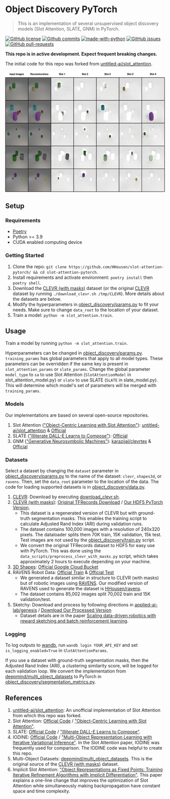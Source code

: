 # Object Discovery PyTorch

> This is an implementation of several unsupervised object discovery models (Slot Attention, SLATE, GNM) in PyTorch.

[![GitHub license](https://img.shields.io/github/license/HHousen/slot-attention-pytorch.svg)](https://github.com/HHousen/slot-attention-pytorch/blob/master/LICENSE) [![Github commits](https://img.shields.io/github/last-commit/HHousen/slot-attention-pytorch.svg)](https://github.com/HHousen/slot-attention-pytorch/commits/master) [![made-with-python](https://img.shields.io/badge/Made%20with-Python-1f425f.svg)](https://www.python.org/) [![GitHub issues](https://img.shields.io/github/issues/HHousen/slot-attention-pytorch.svg)](https://GitHub.com/HHousen/slot-attention-pytorch/issues/) [![GitHub pull-requests](https://img.shields.io/github/issues-pr/HHousen/slot-attention-pytorch.svg)](https://GitHub.com/HHousen/slot-attention-pytorch/pull/)

**This repo is in active development. Expect frequent breaking changes.**

The initial code for this repo was forked from [untitled-ai/slot_attention](https://github.com/untitled-ai/slot_attention).

![Outputs of our slot attention model. This image demonstrates the models ability to divide objects (or parts of objects) into slots.](./slot_attention_results.png)

## Setup

### Requirements

- [Poetry](https://python-poetry.org/docs/)
- Python >= 3.9
- CUDA enabled computing device

### Getting Started

1. Clone the repo: `git clone https://github.com/HHousen/slot-attention-pytorch/ && cd slot-attention-pytorch`.
2. Install requirements and activate environment: `poetry install` then `poetry shell`.
3. Download the [CLEVR (with masks)](https://drive.google.com/uc?export=download&id=15FhXv-1x8T68ZFohOLyohyZgpGfMKmEO) dataset (or the original [CLEVR](https://cs.stanford.edu/people/jcjohns/clevr/) dataset by running `./download_clevr.sh /tmp/CLEVR`). More details about the datasets are below.
4. Modify the hyperparameters in [object_discovery/params.py](object_discovery/params.py) to fit your needs. Make sure to change `data_root` to the location of your dataset.
5. Train a model: `python -m slot_attention.train`.

## Usage

Train a model by running `python -m slot_attention.train`.

Hyperparameters can be changed in [object_discovery/params.py](object_discovery/params.py). `training_params` has global parameters that apply to all model types. These parameters can be overridden if the same key is present in `slot_attention_params` or `slate_params`. Change the global parameter `model_type` to `sa` to use Slot Attention (`SlotAttentionModel` in slot_attention_model.py) or `slate` to use SLATE (`SLATE` in slate_model.py). This will determine which model's set of parameters will be merged with `training_params`.

### Models

Our implementations are based on several open-source repositories.

1. Slot Attention (["Object-Centric Learning with Slot Attention"](https://arxiv.org/abs/2006.15055)): [untitled-ai/slot_attention](https://github.com/untitled-ai/slot_attention) & [Official](https://github.com/google-research/google-research/tree/master/slot_attention)
2. SLATE (["Illiterate DALL-E Learns to Compose"](https://arxiv.org/abs/2110.11405)): [Official](https://github.com/singhgautam/slate)
3. GNM (["Generative Neurosymbolic Machines"](https://arxiv.org/abs/2010.12152)): [karazijal/clevrtex](https://github.com/karazijal/clevrtex) & [Official](https://github.com/JindongJiang/GNM)

### Datasets

Select a dataset by changing the `dataset` parameter in [object_discovery/params.py](object_discovery/params.py) to the name of the dataset: `clevr`, `shapes3d`, or `ravens`. Then, set the `data_root` parameter to the location of the data. The code for loading supported datasets is in [object_discovery/data.py](object_discovery/data.py).

1. [CLEVR](https://cs.stanford.edu/people/jcjohns/clevr/): Download by executing [download_clevr.sh](./download_clevr.sh).
2. [CLEVR (with masks)](https://github.com/deepmind/multi_object_datasets#clevr-with-masks): [Original TFRecords Download](https://console.cloud.google.com/storage/browser/multi-object-datasets/clevr_with_masks) / [Our HDF5 PyTorch Version](https://drive.google.com/uc?export=download&id=15FhXv-1x8T68ZFohOLyohyZgpGfMKmEO).
    - This dataset is a regenerated version of CLEVR but with ground-truth segmentation masks. This enables the training script to calculate Adjusted Rand Index (ARI) during validation runs.
    - The dataset contains 100,000 images with a resolution of 240x320 pixels. The dataloader splits them 70K train, 15K validation, 15k test. Test images are not used by the [object_discovery/train.py](object_discovery/train.py) script.
    - We convert the original TFRecords dataset to HDF5 for easy use with PyTorch. This was done using the `data_scripts/preprocess_clevr_with_masks.py` script, which takes approximately 2 hours to execute depending on your machine.
3. [3D Shapes](https://github.com/deepmind/3d-shapes): [Official Google Cloud Bucket](https://console.cloud.google.com/storage/browser/3d-shapes)
4. RAVENS Robot Data: [Official Train](https://drive.google.com/uc?export=download&id=1JxNgM2ubU4zJU_GjnoIOtqFKd-Mg_kzh) & [Official Test](https://drive.google.com/uc?export=download&id=1Zq77Ox5GiW3LZlBdVGgfrDuegcyZtzdW)
    - We generated a dataset similar in structure to CLEVR (with masks) but of robotic images using [RAVENS](https://github.com/google-research/ravens). Our modified version of RAVENS used to generate the dataset is [HHousen/ravens](https://github.com/HHousen/ravens).
    - The dataset contains 85,002 images split 70,002 train and 15K validation/test.
5. Sketchy: Download and process by following directions in [applied-ai-lab/genesis](https://github.com/applied-ai-lab/genesis#sketchy) / [Download Our Processed Version](https://drive.google.com/uc?export=download&id=1VM2-8R9zuVnbre1jb9jzz6amO0T6dQVX)
    - Dataset details are in the paper [Scaling data-driven robotics with reward sketching and batch reinforcement learning](https://arxiv.org/abs/1909.12200).


### Logging

To log outputs to [wandb](https://wandb.ai/home), run `wandb login YOUR_API_KEY` and set `is_logging_enabled=True` in `SlotAttentionParams`.

If you use a dataset with ground-truth segmentation masks, then the Adjusted Rand Index (ARI), a clustering similarity score, will be logged for each validation loop. We convert the implementation from [deepmind/multi_object_datasets](https://github.com/deepmind/multi_object_datasets) to PyTorch in [object_discovery/segmentation_metrics.py](object_discovery/segmentation_metrics.py).

## References

1. [untitled-ai/slot_attention](https://github.com/untitled-ai/slot_attention): An unofficial implementation of Slot Attention from which this repo was forked.
2. Slot Attention: [Official Code](https://github.com/google-research/google-research/tree/master/slot_attention) / ["Object-Centric Learning with Slot Attention"](https://arxiv.org/abs/2006.15055).
3. SLATE: [Official Code](https://github.com/singhgautam/slate) / ["Illiterate DALL-E Learns to Compose"](https://arxiv.org/abs/2110.11405).
4. IODINE: [Official Code](https://github.com/deepmind/deepmind-research/tree/master/iodine) / ["Multi-Object Representation Learning with Iterative Variational Inference"](https://arxiv.org/abs/1903.00450). In the Slot Attention paper, IODINE was frequently used for comparison. The IODINE code was helpful to create this repo.
5. Multi-Object Datasets: [deepmind/multi_object_datasets](https://github.com/deepmind/multi_object_datasets). This is the original source of the [CLEVR (with masks)](https://github.com/deepmind/multi_object_datasets#clevr-with-masks) dataset.
6. Implicit Slot Attention: ["Object Representations as Fixed Points: Training Iterative Refinement Algorithms with Implicit Differentiation"](https://arxiv.org/abs/2207.00787). This paper explains a one-line change that improves the optimization of Slot Attention while simultaneously making backpropagation have constant space and time complexity.

